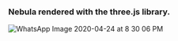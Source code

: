 ### Nebula rendered with the three.js library.

![WhatsApp Image 2020-04-24 at 8 30 06 PM](https://user-images.githubusercontent.com/34001403/80313882-37ef7080-87c4-11ea-981e-845b9f269615.jpeg)
